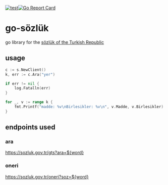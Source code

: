 [![test](https://github.com/thorntonmc/go-sozluk/actions/workflows/test.yml/badge.svg)](https://github.com/thorntonmc/go-sozluk/actions/workflows/test.yml)[![Go Report Card](https://goreportcard.com/badge/github.com/thorntonmc/go-sozluk)](https://goreportcard.com/report/github.com/thorntonmc/go-sozluk)
# go-sözlük
go library for the [sözlük of the Turkish Republic](https://sozluk.gov.tr/)

## usage

```go
c := s.NewClient()
k, err := c.Ara("yer")

if err != nil {
	log.Fatalln(err)
}

for _, v := range k {
	fmt.Printf("madde: %v\nBirlesikler: %v\n", v.Madde, v.Birlesikler)
}

```

## endpoints used

### ara

https://sozluk.gov.tr/gts?ara=${word}

### oneri

https://sozluk.gov.tr/oneri?soz=${word}
